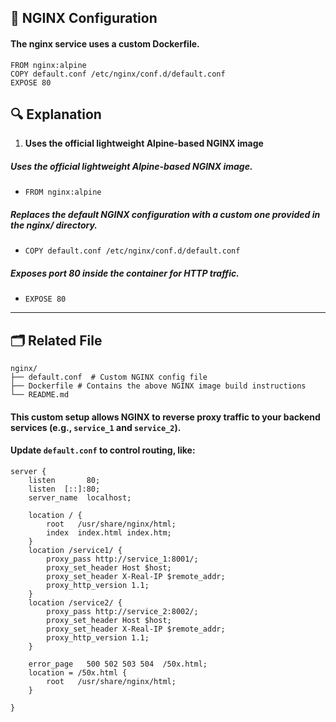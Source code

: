 ## 🧾 NGINX Configuration

#### The nginx service uses a custom Dockerfile.

```
FROM nginx:alpine
COPY default.conf /etc/nginx/conf.d/default.conf
EXPOSE 80

```

## 🔍 Explanation

1.  **Uses the official lightweight Alpine-based NGINX image**

####

##### Uses the official lightweight Alpine-based NGINX image.

- `FROM nginx:alpine`

##### Replaces the default NGINX configuration with a custom one provided in the nginx/ directory.

- `COPY default.conf /etc/nginx/conf.d/default.conf `

##### Exposes port 80 inside the container for HTTP traffic.

- `EXPOSE 80`

---

## 🗂 Related File

```
nginx/
├── default.conf  # Custom NGINX config file
├── Dockerfile # Contains the above NGINX image build instructions
└── README.md

```

#### This custom setup allows NGINX to reverse proxy traffic to your backend services (e.g., `service_1` and `service_2`).

#### Update `default.conf` to control routing, like:

```
server {
    listen       80;
    listen  [::]:80;
    server_name  localhost;

    location / {
        root   /usr/share/nginx/html;
        index  index.html index.htm;
    }
    location /service1/ {
        proxy_pass http://service_1:8001/;
        proxy_set_header Host $host;
        proxy_set_header X-Real-IP $remote_addr;
        proxy_http_version 1.1;
    }
    location /service2/ {
        proxy_pass http://service_2:8002/;
        proxy_set_header Host $host;
        proxy_set_header X-Real-IP $remote_addr;
        proxy_http_version 1.1;
    }

    error_page   500 502 503 504  /50x.html;
    location = /50x.html {
        root   /usr/share/nginx/html;
    }

}

```
